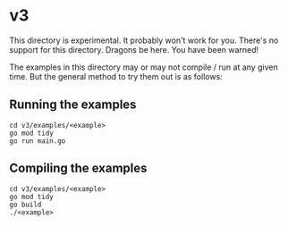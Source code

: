 # v3

This directory is experimental. It probably won't work for you. There's no support for this directory. Dragons be here. You have been warned!

The examples in this directory may or may not compile / run at any given time.  But the general method to try them out is as follows:

## Running the examples

    cd v3/examples/<example>
    go mod tidy
    go run main.go

## Compiling the examples

    cd v3/examples/<example>
    go mod tidy
    go build
    ./<example>
